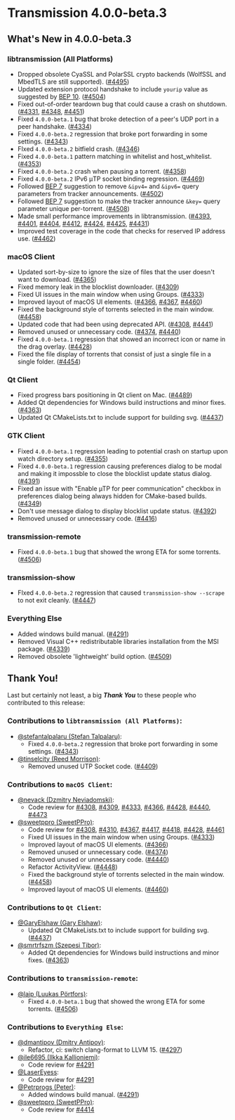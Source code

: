 # Transmission 4.0.0-beta.3

## What's New in 4.0.0-beta.3

### libtransmission (All Platforms)

* Dropped obsolete CyaSSL and PolarSSL crypto backends (WolfSSL and MbedTLS are still supported). ([#4495](https://github.com/transmission/transmission/pull/4495))
* Updated extension protocol handshake to include `yourip` value as suggested by [BEP 10](https://www.bittorrent.org/beps/bep_0010.html). ([#4504](https://github.com/transmission/transmission/pull/4504))
* Fixed out-of-order teardown bug that could cause a crash on shutdown. ([#4331](https://github.com/transmission/transmission/pull/4331), [#4348](https://github.com/transmission/transmission/pull/4348), [#4451](https://github.com/transmission/transmission/pull/4451))
* Fixed `4.0.0-beta.1` bug that broke detection of a peer's UDP port in a peer handshake. ([#4334](https://github.com/transmission/transmission/pull/4334))
* Fixed `4.0.0-beta.2` regression that broke port forwarding in some settings. ([#4343](https://github.com/transmission/transmission/pull/4343))
* FIxed `4.0.0-beta.2` bitfield crash. ([#4346](https://github.com/transmission/transmission/pull/4346))
* Fixed `4.0.0-beta.1` pattern matching in whitelist and host_whitelist. ([#4353](https://github.com/transmission/transmission/pull/4353))
* Fixed `4.0.0-beta.2` crash when pausing a torrent. ([#4358](https://github.com/transmission/transmission/pull/4358))
* Fixed `4.0.0-beta.2` IPv6 μTP socket binding regression. ([#4469](https://github.com/transmission/transmission/pull/4469))
* Followed [BEP 7](https://www.bittorrent.org/beps/bep_0007.html) suggestion to remove `&ipv4=` and `&ipv6=` query parameters from tracker announcements. ([#4502](https://github.com/transmission/transmission/pull/4502))
* Followed [BEP 7](https://www.bittorrent.org/beps/bep_0007.html) suggestion to make the tracker announce `&key=`  query parameter unique per-torrent. ([#4508](https://github.com/transmission/transmission/pull/4508))
* Made small performance improvements in libtransmission. ([#4393](https://github.com/transmission/transmission/pull/4393), [#4401](https://github.com/transmission/transmission/pull/4401), [#4404](https://github.com/transmission/transmission/pull/4404), [#4412](https://github.com/transmission/transmission/pull/4412), [#4424](https://github.com/transmission/transmission/pull/4424), [#4425](https://github.com/transmission/transmission/pull/4425), [#4431](https://github.com/transmission/transmission/pull/4431))
* Improved test coverage in the code that checks for reserved IP address use. ([#4462](https://github.com/transmission/transmission/pull/4462))

### macOS Client

* Updated sort-by-size to ignore the size of files that the user doesn't want to download. ([#4365](https://github.com/transmission/transmission/pull/4365))
* Fixed memory leak in the blocklist downloader. ([#4309](https://github.com/transmission/transmission/pull/4309))
* Fixed UI issues in the main window when using Groups. ([#4333](https://github.com/transmission/transmission/pull/4333))
* Improved layout of macOS UI elements. ([#4366](https://github.com/transmission/transmission/pull/4366), [#4367](https://github.com/transmission/transmission/pull/4367), [#4460](https://github.com/transmission/transmission/pull/4460))
* Fixed the background style of torrents selected in the main window. ([#4458](https://github.com/transmission/transmission/pull/4458))
* Updated code that had been using deprecated API. ([#4308](https://github.com/transmission/transmission/pull/4308), [#4441](https://github.com/transmission/transmission/pull/4441))
* Removed unused or unnecessary code. ([#4374](https://github.com/transmission/transmission/pull/4374), [#4440](https://github.com/transmission/transmission/pull/4440))
* Fixed `4.0.0-beta.1` regression that showed an incorrect icon or name in the drag overlay. ([#4428](https://github.com/transmission/transmission/pull/4428))
* Fixed the file display of torrents that consist of just a single file in a single folder. ([#4454](https://github.com/transmission/transmission/pull/4454))

### Qt Client

* Fixed progress bars positioning in Qt client on Mac. ([#4489](https://github.com/transmission/transmission/pull/4489))
* Added Qt dependencies for Windows build instructions and minor fixes. ([#4363](https://github.com/transmission/transmission/pull/4363))
* Updated Qt CMakeLists.txt to include support for building svg. ([#4437](https://github.com/transmission/transmission/pull/4437))

### GTK Client

* Fixed `4.0.0-beta.1` regression leading to potential crash on startup upon watch directory setup. ([#4355](https://github.com/transmission/transmission/pull/4355))
* Fixed `4.0.0-beta.1` regression causing preferences dialog to be modal and making it impossble to close the blocklist update status dialog. ([#4391](https://github.com/transmission/transmission/pull/4391))
* Fixed an issue with "Enable µTP for peer communication" checkbox in preferences dialog being always hidden for CMake-based builds. ([#4349](https://github.com/transmission/transmission/pull/4349))
* Don't use message dialog to display blocklist update status. ([#4392](https://github.com/transmission/transmission/pull/4392))
* Removed unused or unnecessary code. ([#4416](https://github.com/transmission/transmission/pull/4416))

### transmission-remote

* Fixed `4.0.0-beta.1` bug that showed the wrong ETA for some torrents. ([#4506](https://github.com/transmission/transmission/pull/4506))

### transmission-show

* FIxed `4.0.0-beta.2` regression that caused `transmission-show --scrape` to not exit cleanly. ([#4447](https://github.com/transmission/transmission/pull/4447))

### Everything Else

* Added windows build manual. ([#4291](https://github.com/transmission/transmission/pull/4291))
* Removed Visual C++ redistributable libraries installation from the MSI package. ([#4339](https://github.com/transmission/transmission/pull/4339))
* Removed obsolete 'lightweight' build option. ([#4509](https://github.com/transmission/transmission/pull/4509))

## Thank You!

Last but certainly not least, a big ***Thank You*** to these people who contributed to this release:

### Contributions to `libtransmission (All Platforms)`:

* [@stefantalpalaru (Ștefan Talpalaru)](https://github.com/stefantalpalaru):
  * Fixed `4.0.0-beta.2` regression that broke port forwarding in some settings. ([#4343](https://github.com/transmission/transmission/pull/4343))
* [@tinselcity (Reed Morrison)](https://github.com/tinselcity):
  * Removed unused UTP Socket code. ([#4409](https://github.com/transmission/transmission/pull/4409))

### Contributions to `macOS Client`:

* [@nevack (Dzmitry Neviadomski)](https://github.com/nevack):
  * Code review for [#4308](https://github.com/transmission/transmission/pull/4308), [#4309](https://github.com/transmission/transmission/pull/4309), [#4333](https://github.com/transmission/transmission/pull/4333), [#4366](https://github.com/transmission/transmission/pull/4366), [#4428](https://github.com/transmission/transmission/pull/4428), [#4440](https://github.com/transmission/transmission/pull/4440), [#4473](https://github.com/transmission/transmission/pull/4473)
* [@sweetppro (SweetPPro)](https://github.com/sweetppro):
  * Code review for [#4308](https://github.com/transmission/transmission/pull/4308), [#4310](https://github.com/transmission/transmission/pull/4310), [#4367](https://github.com/transmission/transmission/pull/4367), [#4417](https://github.com/transmission/transmission/pull/4417), [#4418](https://github.com/transmission/transmission/pull/4418), [#4428](https://github.com/transmission/transmission/pull/4428), [#4461](https://github.com/transmission/transmission/pull/4461)
  * Fixed UI issues in the main window when using Groups. ([#4333](https://github.com/transmission/transmission/pull/4333))
  * Improved layout of macOS UI elements. ([#4366](https://github.com/transmission/transmission/pull/4366))
  * Removed unused or unnecessary code. ([#4374](https://github.com/transmission/transmission/pull/4374))
  * Removed unused or unnecessary code. ([#4440](https://github.com/transmission/transmission/pull/4440))
  * Refactor ActivityView. ([#4448](https://github.com/transmission/transmission/pull/4448))
  * Fixed the background style of torrents selected in the main window. ([#4458](https://github.com/transmission/transmission/pull/4458))
  * Improved layout of macOS UI elements. ([#4460](https://github.com/transmission/transmission/pull/4460))

### Contributions to `Qt Client`:

* [@GaryElshaw (Gary Elshaw)](https://github.com/GaryElshaw):
  * Updated Qt CMakeLists.txt to include support for building svg. ([#4437](https://github.com/transmission/transmission/pull/4437))
* [@smrtrfszm (Szepesi Tibor)](https://github.com/smrtrfszm):
  * Added Qt dependencies for Windows build instructions and minor fixes. ([#4363](https://github.com/transmission/transmission/pull/4363))

### Contributions to `transmission-remote`:

* [@lajp (Luukas Pörtfors)](https://github.com/lajp):
  * Fixed `4.0.0-beta.1` bug that showed the wrong ETA for some torrents. ([#4506](https://github.com/transmission/transmission/pull/4506))

### Contributions to `Everything Else`:

* [@dmantipov (Dmitry Antipov)](https://github.com/dmantipov):
  * Refactor, ci: switch clang-format to LLVM 15. ([#4297](https://github.com/transmission/transmission/pull/4297))
* [@ile6695 (Ilkka Kallioniemi)](https://github.com/ile6695):
  * Code review for [#4291](https://github.com/transmission/transmission/pull/4291)
* [@LaserEyess](https://github.com/LaserEyess):
  * Code review for [#4291](https://github.com/transmission/transmission/pull/4291)
* [@Petrprogs (Peter)](https://github.com/Petrprogs):
  * Added windows build manual. ([#4291](https://github.com/transmission/transmission/pull/4291))
* [@sweetppro (SweetPPro)](https://github.com/sweetppro):
  * Code review for [#4414](https://github.com/transmission/transmission/pull/4414)


